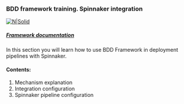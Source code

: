 ### BDD framework training. Spinnaker integration

[![N|Solid](https://images.ctfassets.net/fikanzmkdlqn/5NoHRB1q6lrNzSSpekhrG5/cf22f3d7d9e82aed5e79659800458b57/TELUS_TAGLINE_HORIZONTAL_EN.svg)](https://www.telus.com/en/)

##### [Framework documentation](https://github.com/telus/telus-bdd-docs)

In this section you will learn how to use BDD Framework in deployment pipelines with Spinnaker.

#### Contents:

1. Mechanism explanation
2. Integration configuration
3. Spinnaker pipeline configuration

